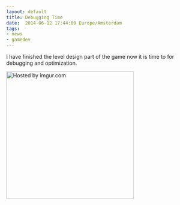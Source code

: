 ```yaml
---
layout: default
title: Debugging Time
date:  2014-06-12 17:44:00 Europe/Amsterdam
tags: 
- news 
- gamedev
---
```

<p>
I have finished the level design part of the game now it is time to for debugging and optimization.

<a href="http://imgur.com/jaCBQXb"  ><img src="http://i.imgur.com/jaCBQXbl.png" title="Hosted by imgur.com" width = "340"/></a></p>